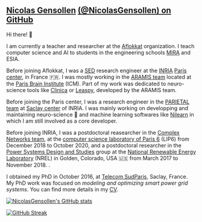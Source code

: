 ## [Nicolas Gensollen](https://nicolasgensollen.github.io/) [(@NicolasGensollen) on GitHub](https://github.com/NicolasGensollen)

Hi there! :wave:

I am currently a teacher and researcher at the [Aflokkat](https://aflokkat.com) organization. I teach computer science and AI to students in the engineering schools [MIRA](https://mira-ingenieurs.com/en/mira-english/) and ESIA. 

Before joining Aflokkat, I was a [SED](https://sed.paris.inria.fr/service/) research engineer at the [INRIA](https://www.inria.fr/en) [Paris center](https://www.inria.fr/en/centre-inria-de-paris), in France :fr:. I was mostly working in the [ARAMIS team](https://www.aramislab.fr) located at the [Paris Brain Institute](https://icm-institute.org/en/mission-en/) (ICM). Part of my work was dedicated to neuro-science tools like [Clinica](https://www.clinica.run) or [Leaspy](https://leaspy.readthedocs.io/en/stable/), developed by the ARAMIS team.

Before joining the Paris center, I was a research engineer in the [PARIETAL team](https://team.inria.fr/parietal/research/) at [Saclay center](https://www.inria.fr/en/inria-saclay-centre) of INRIA. I was mainly working on developping and maintaining neuro-science :brain: and machine learning softwares like [Nilearn](https://github.com/nilearn/nilearn) in which I am still involved as a core developer.

Before joining INRIA, I was a postdoctoral reasearcher in the [Complex Networks team](https://www.complexnetworks.fr/), at the [computer science laboratory of Paris 6](https://www.lip6.fr/?LANG=en) (LIP6) from December 2018 to October 2020, and a postdoctoral researcher in the [Power Systems Design and Studies](https://www.nrel.gov/grid/power-systems-design-studies.html) group at the [National Renewable Energy Laboratory](https://www.nrel.gov/) (NREL) in Golden, Colorado, USA :us: from March 2017 to November 2018. .

I obtained my PhD in October 2016, at [Telecom SudParis](https://www.telecom-sudparis.eu/en/), Saclay, France. My PhD work was focused on *modeling and optimizing smart power grid systems*. You can find more details in my [CV](https://nicolasgensollen.github.io/cv/).

[![NicolasGensollen's GitHub stats](https://github-readme-stats.vercel.app/api?username=NicolasGensollen&count_private=true&show_icons=true&theme=radical)](https://github.com/anuraghazra/github-readme-stats)

[![GitHub Streak](https://github-readme-streak-stats.herokuapp.com/?user=NicolasGensollen)](https://git.io/streak-stats)
